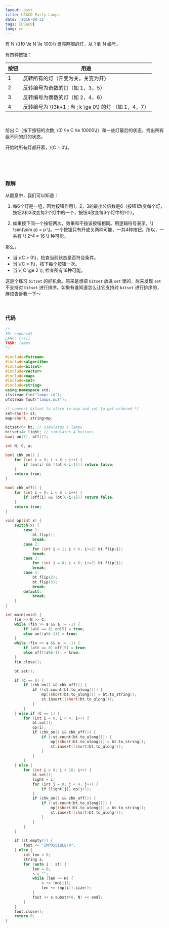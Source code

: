 ```yaml
---
layout: post
title: USACO Party Lamps
date: '2016-08-31'
tags: [USACO]
lang: cn
---
```


有 N \\((10 \le N \le 100)\\) 盏亮瞎眼的灯，从 1 到 N 编号。

有四种按钮：

按钮 | 用途
--- | ---
1 | 反转所有的灯（开变为关，关变为开）
2 | 反转编号为奇数的灯（如 1，3，5）
3 | 反转编号为偶数的灯（如 2，4，6）
4 | 反转编号为 \\(3k+1 \; 当 \; k \ge 0\\) 的灯 （如 1，4，7）

<br>

给出 C（按下按钮的次数, \\(0 \le C \le 10000\\)）和一些灯最后的状态，找出所有组不同的灯的状态。

开始时所有灯都开着，\\(C = 0\\)。
<br>
<br>
<br>
<br>
<br>

### 题解
从题意中，我们可以知道：

1. 每6个灯是一组，因为按钮作用1，2，3的最小公倍数是6（按钮1改变每个灯，按钮2和3改变每2个灯中的一个，按钮4改变每3个灯中的1个）。

2. 如果按下同一个按钮两次，效果和不按该按钮相同。用逻辑符号表示，\\( \sim(\sim p) = p \\)。一个按钮只有开或关两种可能，一共4种按钮。所以，一共有 \\( 2^4 = 16 \\) 种可能。

那么，

- 当 \\(C = 0\\)，检查当前状态是否符合条件。
- 当 \\(C = 1\\)，按下每个按钮一次。
- 当 \\( C \ge 2 \\), 检查所有16种可能。

这是个练习 `bitset` 的好机会。原来是想把 `bitset` 放进 `set` 里的，后来发现 `set` 不支持对 `bitset` 进行排序。如果有谁知道怎么让它支持对 `bitset` 进行排序的，麻烦告诉我一下～

<br>

### 代码
```cpp
/*
ID: cepheid1
LANG: C++11
TASK: lamps
*/

#include<fstream>
#include<algorithm>
#include<bitset>
#include<vector>
#include<map>
#include<set>
#include<string>
using namespace std;
ifstream fin("lamps.in");
ofstream fout("lamps.out");

/* convert bitset to store in map and set to get ordered */
set<short> st;
map<short, string>mp;

bitset<6> bt; // simulates 6 lamps
bitset<4> light; // simulates 4 buttons
bool on[7], off[7];

int N, C, a;

bool chk_on() {
	for (int i = 0; i < 6 ; i++) {
		if (on[i] && !(bt[6-i-1])) return false;
	}
	return true;
}

bool chk_off() {
	for (int i = 0; i < 6 ; i++) {
		if (off[i] && (bt[6-i-1])) return false;
	}
	return true;
}

void op(int x) {
	switch(x) {
		case 1:
			bt.flip();
			break;
		case 2:
			for (int i = 1; i < 6; i+=2) bt.flip(i);
			break;
		case 3:
			for (int i = 0; i < 6; i+=2) bt.flip(i);
			break;
		case 4:
			bt.flip(2);
			bt.flip(5);
			break;
		default:
			break;
	}
}

int main(void) {
	fin >> N >> C;
	while (fin >> a && a != -1) {
	    if (a%6 == 0) on[5] = true;
        else on[(a%6-1)] = true;
	}
	while (fin >> a && a != -1) {
		if (a%6 == 0) off[5] = true;
        else off[(a%6-1)] = true;
	}
	fin.close();

	bt.set();

	if (C == 0) {
		if (chk_on() && chk_off()) {
			if (!st.count(bt.to_ulong())) {
				mp[(short)bt.to_ulong()] = bt.to_string();
				st.insert((short)bt.to_ulong());
			}
		}
	} else if (C == 1) {
		for (int i = 0; i < 4; i++) {
			bt.set();
			op(i);
			if (chk_on() && chk_off()) {
				if (!st.count(bt.to_ulong())) {
					mp[(short)bt.to_ulong()] = bt.to_string();
					st.insert((short)bt.to_ulong());
				}
			}
		}
	} else {
		for (int i = 0; i < 16; i++) {
			bt.set();
			light = i;
			for (int j = 0; j < 4; j++) {
				if (light[j]) op(j+1);
			}
			if (chk_on() && chk_off()) {
				if (!st.count(bt.to_ulong())) {
					mp[(short)bt.to_ulong()] = bt.to_string();
					st.insert((short)bt.to_ulong());
				}
			}
		}
	}

	if (st.empty()) {
		fout << "IMPOSSIBLE\n";
	} else {
		int len = 0;
		string s;
		for (auto i : st) {
			len = 0;
			s = "";
			while (len <= N) {
				s += (mp[i]);
				len += (mp[i]).size();
			}
			fout << s.substr(0, N) << endl;
		}
	}
	fout.close();
	return 0;
}
```
